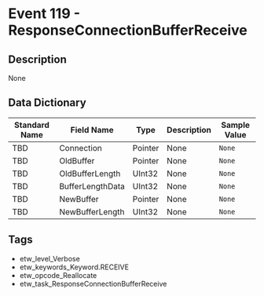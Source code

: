 # Event 119 - ResponseConnectionBufferReceive

## Description
None

## Data Dictionary
|Standard Name|Field Name|Type|Description|Sample Value|
|---|---|---|---|---|
|TBD|Connection|Pointer|None|`None`|
|TBD|OldBuffer|Pointer|None|`None`|
|TBD|OldBufferLength|UInt32|None|`None`|
|TBD|BufferLengthData|UInt32|None|`None`|
|TBD|NewBuffer|Pointer|None|`None`|
|TBD|NewBufferLength|UInt32|None|`None`|

## Tags
* etw_level_Verbose
* etw_keywords_Keyword.RECEIVE
* etw_opcode_Reallocate
* etw_task_ResponseConnectionBufferReceive